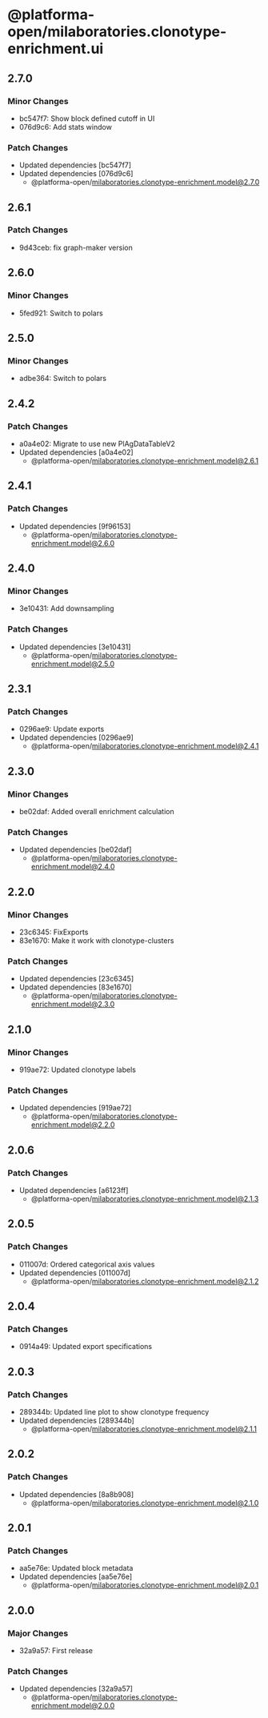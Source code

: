 # @platforma-open/milaboratories.clonotype-enrichment.ui

## 2.7.0

### Minor Changes

- bc547f7: Show block defined cutoff in UI
- 076d9c6: Add stats window

### Patch Changes

- Updated dependencies [bc547f7]
- Updated dependencies [076d9c6]
  - @platforma-open/milaboratories.clonotype-enrichment.model@2.7.0

## 2.6.1

### Patch Changes

- 9d43ceb: fix graph-maker version

## 2.6.0

### Minor Changes

- 5fed921: Switch to polars

## 2.5.0

### Minor Changes

- adbe364: Switch to polars

## 2.4.2

### Patch Changes

- a0a4e02: Migrate to use new PlAgDataTableV2
- Updated dependencies [a0a4e02]
  - @platforma-open/milaboratories.clonotype-enrichment.model@2.6.1

## 2.4.1

### Patch Changes

- Updated dependencies [9f96153]
  - @platforma-open/milaboratories.clonotype-enrichment.model@2.6.0

## 2.4.0

### Minor Changes

- 3e10431: Add downsampling

### Patch Changes

- Updated dependencies [3e10431]
  - @platforma-open/milaboratories.clonotype-enrichment.model@2.5.0

## 2.3.1

### Patch Changes

- 0296ae9: Update exports
- Updated dependencies [0296ae9]
  - @platforma-open/milaboratories.clonotype-enrichment.model@2.4.1

## 2.3.0

### Minor Changes

- be02daf: Added overall enrichment calculation

### Patch Changes

- Updated dependencies [be02daf]
  - @platforma-open/milaboratories.clonotype-enrichment.model@2.4.0

## 2.2.0

### Minor Changes

- 23c6345: FixExports
- 83e1670: Make it work with clonotype-clusters

### Patch Changes

- Updated dependencies [23c6345]
- Updated dependencies [83e1670]
  - @platforma-open/milaboratories.clonotype-enrichment.model@2.3.0

## 2.1.0

### Minor Changes

- 919ae72: Updated clonotype labels

### Patch Changes

- Updated dependencies [919ae72]
  - @platforma-open/milaboratories.clonotype-enrichment.model@2.2.0

## 2.0.6

### Patch Changes

- Updated dependencies [a6123ff]
  - @platforma-open/milaboratories.clonotype-enrichment.model@2.1.3

## 2.0.5

### Patch Changes

- 011007d: Ordered categorical axis values
- Updated dependencies [011007d]
  - @platforma-open/milaboratories.clonotype-enrichment.model@2.1.2

## 2.0.4

### Patch Changes

- 0914a49: Updated export specifications

## 2.0.3

### Patch Changes

- 289344b: Updated line plot to show clonotype frequency
- Updated dependencies [289344b]
  - @platforma-open/milaboratories.clonotype-enrichment.model@2.1.1

## 2.0.2

### Patch Changes

- Updated dependencies [8a8b908]
  - @platforma-open/milaboratories.clonotype-enrichment.model@2.1.0

## 2.0.1

### Patch Changes

- aa5e76e: Updated block metadata
- Updated dependencies [aa5e76e]
  - @platforma-open/milaboratories.clonotype-enrichment.model@2.0.1

## 2.0.0

### Major Changes

- 32a9a57: First release

### Patch Changes

- Updated dependencies [32a9a57]
  - @platforma-open/milaboratories.clonotype-enrichment.model@2.0.0
